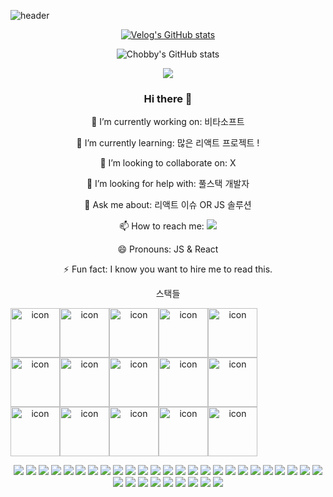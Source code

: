 ![header](https://capsule-render.vercel.app/api?type=slice&color=auto&height=300&section=header&text=Chobby's%20Repo&fontSize=90&animation=fadeIn&desc=Hello%20I'm%20FrontEnd%20Developer!!&descAlignY=80)

<center>  
 
 [![Velog's GitHub stats](https://velog-readme-stats.vercel.app/api?name=kwb020312&color=dark)](https://velog-readme-stats.vercel.app/api/redirect?name=kwb020312)
 
 ![Chobby's GitHub stats](https://github-readme-stats.vercel.app/api?username=kwb020312&show_icons=true&theme=merko)
 
<img align='center' src="http://mazassumnida.wtf/api/v2/generate_badge?boj=kwb020312">
 
 
### Hi there 👋

🔭 I’m currently working on: 비타소프트

🌱 I’m currently learning: 많은 리액트 프로젝트 !

👯 I’m looking to collaborate on: X

🤔 I’m looking for help with: 풀스택 개발자

💬 Ask me about: 리액트 이슈 OR JS 솔루션

📫 How to reach me: <a href="mailto:kwb020312@naver.com" target="_blank"><img src="https://img.shields.io/badge/naver-4ae94a?style=flat-square&logo=naver&logoColor=white"/></a>

😄 Pronouns: JS & React

⚡ Fun fact: I know you want to hire me to read this.
 
스택들
 
 <div style="display: flex; align-items: flex-start;"><img src="https://techstack-generator.vercel.app/js-icon.svg" alt="icon" width="79" height="79" /><img src="https://techstack-generator.vercel.app/ts-icon.svg" alt="icon" width="79" height="79" /><img src="https://techstack-generator.vercel.app/react-icon.svg" alt="icon" width="79" height="79" /><img src="https://techstack-generator.vercel.app/redux-icon.svg" alt="icon" width="79" height="79" /><img src="https://techstack-generator.vercel.app/sass-icon.svg" alt="icon" width="79" height="79" /></div><div style="display: flex; align-items: flex-start;"><img src="https://techstack-generator.vercel.app/webpack-icon.svg" alt="icon" width="79" height="79" /><img src="https://techstack-generator.vercel.app/prettier-icon.svg" alt="icon" width="79" height="79" /><img src="https://techstack-generator.vercel.app/testinglibrary-icon.svg" alt="icon" width="79" height="79" /><img src="https://techstack-generator.vercel.app/graphql-icon.svg" alt="icon" width="79" height="79" /><img src="https://techstack-generator.vercel.app/restapi-icon.svg" alt="icon" width="79" height="79" /></div><div style="display: flex; align-items: flex-start;"><img src="https://techstack-generator.vercel.app/github-icon.svg" alt="icon" width="79" height="79" /><img src="https://techstack-generator.vercel.app/docker-icon.svg" alt="icon" width="79" height="79" /><img src="https://techstack-generator.vercel.app/kubernetes-icon.svg" alt="icon" width="79" height="79" /><img src="https://techstack-generator.vercel.app/aws-icon.svg" alt="icon" width="79" height="79" /><img src="https://techstack-generator.vercel.app/mysql-icon.svg" alt="icon" width="79" height="79" /></div>

<a href="https://github.com/kwb020312" target="_blank"><img src="https://img.shields.io/badge/Github-black?style=flat-square&logo=github&logoColor=white"/></a>
<img src="https://img.shields.io/badge/Git-f44d27?style=flat-square&logo=Git&logoColor=white"/>
<img src="https://img.shields.io/badge/HTML5-f16524?style=flat-square&logo=HTML5&logoColor=white"/>
<img src="https://img.shields.io/badge/CSS3-1572b6?style=flat-square&logo=CSS3&logoColor=white"/>
<img src="https://img.shields.io/badge/JavaScript-f7df1e?style=flat-square&logo=JavaScript&logoColor=white"/>
<img src="https://img.shields.io/badge/Typescript-58a6ff?style=flat-square&logo=Typescript&logoColor=white"/>
<img src="https://img.shields.io/badge/.Net-512bd4?style=flat-square&logo=.Net&logoColor=white"/>
<img src="https://img.shields.io/badge/Jquery-0769ad?style=flat-square&logo=Jquery&logoColor=white"/>
<img src="https://img.shields.io/badge/Node.js-339933?style=flat-square&logo=Node.js&logoColor=white"/>
<img src="https://img.shields.io/badge/Vue.js-4fc08d?style=flat-square&logo=Vue.js&logoColor=white"/>
<img src="https://img.shields.io/badge/Angular-d61a15?style=flat-square&logo=Angular&logoColor=white"/>
<img src="https://img.shields.io/badge/Svelte-f44d27?style=flat-square&logo=Svelte&logoColor=white"/>
<img src="https://img.shields.io/badge/React-61dafb?style=flat-square&logo=React&logoColor=white"/>
<img src="https://img.shields.io/badge/MySQL-4479a1?style=flat-square&logo=MySQL&logoColor=white"/>
<img src="https://img.shields.io/badge/MongoDB-85bc5e?style=flat-square&logo=MongoDB&logoColor=white"/>
<img src="https://img.shields.io/badge/Three.js-black?style=flat-square&logo=Three.js&logoColor=white"/>
<img src="https://img.shields.io/badge/Electron-47848f?style=flat-square&logo=Electron&logoColor=white"/>
<img src="https://img.shields.io/badge/Webpack-8dd6f9?style=flat-square&logo=Webpack&logoColor=white"/>
<img src="https://img.shields.io/badge/ESLint-4b32c3?style=flat-square&logo=ESLint&logoColor=white"/>
<img src="https://img.shields.io/badge/Bootstrap-7952b3?style=flat-square&logo=Bootstrap&logoColor=white"/>
<img src="https://img.shields.io/badge/Sass-cc6699?style=flat-square&logo=Sass&logoColor=white"/>
<img src="https://img.shields.io/badge/Docker-0997e5?style=flat-square&logo=docker&logoColor=white"/>
<img src="https://img.shields.io/badge/Next.js-black?style=flat-square&logo=Next.js&logoColor=white"/>
<img src="https://img.shields.io/badge/GraphQL-hotpink?style=flat-square&logo=graphql&logoColor=white"/>
<img src="https://img.shields.io/badge/Apollo-purple?style=flat-square&logo=apollographql&logoColor=white"/>
<img src="https://img.shields.io/badge/WebGL-red?style=flat-square&logo=webgl&logoColor=white"/>
<img src="https://img.shields.io/badge/React Native-61dafb?style=flat-square&logo=React&logoColor=white"/>
<img src="https://img.shields.io/badge/FireBase-ffca29?style=flat-square&logo=firebase&logoColor=white"/>
<img src="https://img.shields.io/badge/WebRTC-green?style=flat-square&logo=webrtc&logoColor=white"/>
 <img src="https://img.shields.io/badge/Socket.io-black?style=flat-square&logo=socket.io&logoColor=white"/>
 <img src="https://img.shields.io/badge/Redis-black?style=flat-square&logo=redis&logoColor=red"/>
 <img src="https://img.shields.io/badge/PostgreSQL-4169E1?style=flat-square&logo=postgresql&logoColor=white"/>
<img src="https://img.shields.io/badge/Postman-FF6C37?style=flat-square&logo=postman&logoColor=white"/>
<img src="https://img.shields.io/badge/Gulp-hotpink?style=flat-square&logo=gulp&logoColor=white"/>

</center>
